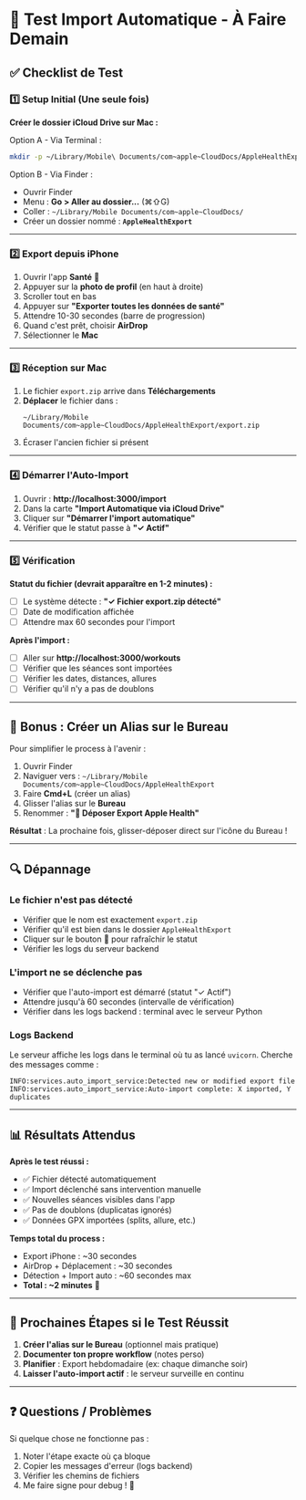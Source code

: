 # 🧪 Test Import Automatique - À Faire Demain

## ✅ Checklist de Test

### 1️⃣ Setup Initial (Une seule fois)

**Créer le dossier iCloud Drive sur Mac :**

Option A - Via Terminal :
```bash
mkdir -p ~/Library/Mobile\ Documents/com~apple~CloudDocs/AppleHealthExport
```

Option B - Via Finder :
- Ouvrir Finder
- Menu : **Go > Aller au dossier...** (⌘⇧G)
- Coller : `~/Library/Mobile Documents/com~apple~CloudDocs/`
- Créer un dossier nommé : **`AppleHealthExport`**

---

### 2️⃣ Export depuis iPhone

1. Ouvrir l'app **Santé** 🏥
2. Appuyer sur la **photo de profil** (en haut à droite)
3. Scroller tout en bas
4. Appuyer sur **"Exporter toutes les données de santé"**
5. Attendre 10-30 secondes (barre de progression)
6. Quand c'est prêt, choisir **AirDrop**
7. Sélectionner le **Mac**

---

### 3️⃣ Réception sur Mac

1. Le fichier `export.zip` arrive dans **Téléchargements**
2. **Déplacer** le fichier dans :
   ```
   ~/Library/Mobile Documents/com~apple~CloudDocs/AppleHealthExport/export.zip
   ```
3. Écraser l'ancien fichier si présent

---

### 4️⃣ Démarrer l'Auto-Import

1. Ouvrir : **http://localhost:3000/import**
2. Dans la carte **"Import Automatique via iCloud Drive"**
3. Cliquer sur **"Démarrer l'import automatique"**
4. Vérifier que le statut passe à **"✓ Actif"**

---

### 5️⃣ Vérification

**Statut du fichier (devrait apparaître en 1-2 minutes) :**
- [ ] Le système détecte : **"✓ Fichier export.zip détecté"**
- [ ] Date de modification affichée
- [ ] Attendre max 60 secondes pour l'import

**Après l'import :**
- [ ] Aller sur **http://localhost:3000/workouts**
- [ ] Vérifier que les séances sont importées
- [ ] Vérifier les dates, distances, allures
- [ ] Vérifier qu'il n'y a pas de doublons

---

## 🎁 Bonus : Créer un Alias sur le Bureau

Pour simplifier le process à l'avenir :

1. Ouvrir Finder
2. Naviguer vers : `~/Library/Mobile Documents/com~apple~CloudDocs/AppleHealthExport`
3. Faire **Cmd+L** (créer un alias)
4. Glisser l'alias sur le **Bureau**
5. Renommer : **"📲 Déposer Export Apple Health"**

**Résultat** : La prochaine fois, glisser-déposer direct sur l'icône du Bureau !

---

## 🔍 Dépannage

### Le fichier n'est pas détecté
- Vérifier que le nom est exactement `export.zip`
- Vérifier qu'il est bien dans le dossier `AppleHealthExport`
- Cliquer sur le bouton 🔄 pour rafraîchir le statut
- Vérifier les logs du serveur backend

### L'import ne se déclenche pas
- Vérifier que l'auto-import est démarré (statut "✓ Actif")
- Attendre jusqu'à 60 secondes (intervalle de vérification)
- Vérifier dans les logs backend : terminal avec le serveur Python

### Logs Backend
Le serveur affiche les logs dans le terminal où tu as lancé `uvicorn`.
Cherche des messages comme :
```
INFO:services.auto_import_service:Detected new or modified export file
INFO:services.auto_import_service:Auto-import complete: X imported, Y duplicates
```

---

## 📊 Résultats Attendus

**Après le test réussi :**
- ✅ Fichier détecté automatiquement
- ✅ Import déclenché sans intervention manuelle
- ✅ Nouvelles séances visibles dans l'app
- ✅ Pas de doublons (duplicatas ignorés)
- ✅ Données GPX importées (splits, allure, etc.)

**Temps total du process :**
- Export iPhone : ~30 secondes
- AirDrop + Déplacement : ~30 secondes
- Détection + Import auto : ~60 secondes max
- **Total : ~2 minutes** 🚀

---

## 🎯 Prochaines Étapes si le Test Réussit

1. **Créer l'alias sur le Bureau** (optionnel mais pratique)
2. **Documenter ton propre workflow** (notes perso)
3. **Planifier** : Export hebdomadaire (ex: chaque dimanche soir)
4. **Laisser l'auto-import actif** : le serveur surveille en continu

---

## ❓ Questions / Problèmes

Si quelque chose ne fonctionne pas :
1. Noter l'étape exacte où ça bloque
2. Copier les messages d'erreur (logs backend)
3. Vérifier les chemins de fichiers
4. Me faire signe pour debug ! 🔧
